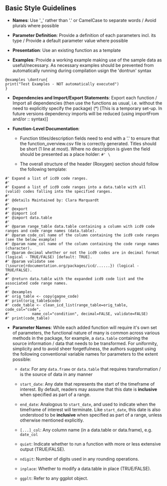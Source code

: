 ## Basic Style Guidelines

- **Names**: Use '_' rather than '.' or CamelCase to separate words / Avoid plurals 
  where possible

- **Parameter Definition**: Provide a definition of each parameters incl. its type / Provide a 
  default parameter value where possible

- **Presentation**: Use an existing function as a template

- **Examples**: Provide a working example making use of the sample data as useful/necessary. As necessary examples should be prevented from automatically running during compilation usign the 'dontrun' syntax
```
@examples \dontrun{
print("Test Examples - NOT automatically executed")
}
```

- **Dependencies and Import/Export Statements**: Export each function / Import all dependencies 
  (then use the functions as usual, i.e. without the need to explicitly specify the package) (*) [This is a temporary set-up. In future versions dependency imports will be reduced (using importFrom and/or :: syntax)]

- **Function-Level Documentation**:

	- Function titles/description fields need to end with a '.' to ensure that the function_overview.csv file is correctly generated. Titles should be short (1 line at most). Where no description is given the field should be presented as a place holder: `#' \`

	- The overall structure of the header (Roxygen) section should follow the following template:

```
#' Expand a list of icd9 code ranges. 
#' 
#' Expand a list of icd9 code ranges into a data.table with all (valid) codes falling into the specified ranges.
#' 
#' @details Maintained by: Clara Marquardt
#' 
#' @export
#' @import icd
#' @import data.table
#' 
#' @param range_table data.table containing a column with icd9 code ranges and code range names (data.table).
#' @param code_col name of the column containing the icd9 code ranges (see the below example) 
#' @param name_col name of the column containing the code range names (character).  
#' @param decimal whether or not the icd9 codes are in decimal format (logical - TRUE/FALSE) [default: TRUE]. 
#' @param validate see (\source{rdocumentation.org/packages/icd/......}) (logical - TRUE/FALSE).
#' 
#' @return data.table with the expanded icd9 code list and the associated code range names. 
#' 
#' @examples 
#' orig_table <- copy(gagne_code) 
#' print(orig_table$code)        
#' code_table <- clean_icd_list(range_table=orig_table, code_col="code", 
#'			name_col="condition", decimal=FALSE, validate=FALSE) 
#' print(code_table)
```

- **Parameter Names**: While each added function will require it's own set of parameters, the functional nature of many is common across various methods in the package, for example, a `data.table` containing the source information / data that needs to be transformed. For uniformity, simplicity and to avoid sheer forgetfulness, the authors suggest using the following conventional variable names for parameters to the extent possible:

	- `data`: For any `data.frame` or `data.table` that requires transformation / is the source of data in any manner
	
	- `start_date`: Any date that represents the start of the timeframe of interest. By default, readers 
	may assume that this date is **inclusive** when specified as part of a range.
	
	- `end_date`: Analogous to `start_date`, and used to indicate when the timeframe of interest will 
		terminate. Like `start_date`, this date is also understood to be **inclusive** when specified as part of a 
		range, unless otherwise mentioned explicitly.
		
	- `[...]_col`: Any column name (in a data.table or data.frame), e.g. `date_col`
	
	- `quiet`: Indicate whether to run a function with more or less extensive output (TRUE/FALSE).
	
	- `ndigit`: Number of digits used in any rounding operations. 
	
	- `inplace`: Whether to modify a data.table in place (TRUE/FALSE).
	
	- `ggplt`: Refer to any ggplot object.
